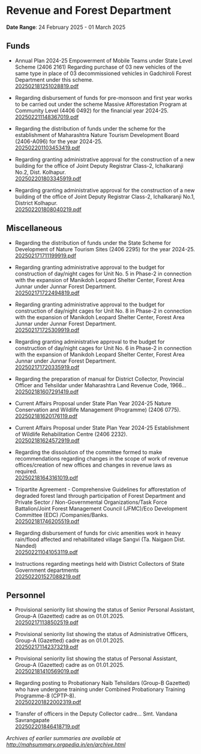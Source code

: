 # Revenue and Forest Department

**Date Range**: 24 February 2025 - 01 March 2025


## Funds
- Annual Plan 2024-25 Empowerment of Mobile Teams under State Level Scheme (2406 2161) Regarding purchase of 03 new vehicles of the same type in place of 03 decommissioned vehicles in Gadchiroli Forest Department under this scheme.\
  [202502181251028819.pdf](https://gr.maharashtra.gov.in/Site/Upload/Government%20Resolutions/English/202502181251028819.pdf)

- Regarding disbursement of funds for pre-monsoon and first year works to be carried out under the scheme Massive Afforestation Program at Community Level (4406 0492) for the financial year 2024-25.\
  [202502211148367019.pdf](https://gr.maharashtra.gov.in/Site/Upload/Government%20Resolutions/English/202502211148367019.pdf)

- Regarding the distribution of funds under the scheme for the establishment of Maharashtra Nature Tourism Development Board (2406-A096) for the year 2024-25.\
  [202502201103453419.pdf](https://gr.maharashtra.gov.in/Site/Upload/Government%20Resolutions/English/202502201103453419.pdf)

- Regarding granting administrative approval for the construction of a new building for the office of Joint Deputy Registrar Class-2, Ichalkaranji No.2, Dist. Kolhapur.\
  [202502201803345919.pdf](https://gr.maharashtra.gov.in/Site/Upload/Government%20Resolutions/English/202502201803345919.pdf)

- Regarding granting administrative approval for the construction of a new building of the office of Joint Deputy Registrar Class-2, Ichalkaranji No.1, District Kolhapur.\
  [202502201808040219.pdf](https://gr.maharashtra.gov.in/Site/Upload/Government%20Resolutions/English/202502201808040219.pdf)

## Miscellaneous
- Regarding the distribution of funds under the State Scheme for Development of Nature Tourism Sites (2406 2295) for the year 2024-25.\
  [202502171711199919.pdf](https://gr.maharashtra.gov.in/Site/Upload/Government%20Resolutions/English/202502171711199919.pdf)

- Regarding granting administrative approval to the budget for construction of day/night cages for Unit No. 5 in Phase-2 in connection with the expansion of Manikdoh Leopard Shelter Center, Forest Area Junnar under Junnar Forest Department.\
  [202502171722494819.pdf](https://gr.maharashtra.gov.in/Site/Upload/Government%20Resolutions/English/202502171722494819.pdf)

- Regarding granting administrative approval to the budget for construction of day/night cages for Unit No. 8 in Phase-2 in connection with the expansion of Manikdoh Leopard Shelter Center, Forest Area Junnar under Junnar Forest Department.\
  [202502171725309919.pdf](https://gr.maharashtra.gov.in/Site/Upload/Government%20Resolutions/English/202502171725309919.pdf)

- Regarding granting administrative approval to the budget for construction of day/night cages for Unit No. 6 in Phase-2 in connection with the expansion of Manikdoh Leopard Shelter Center, Forest Area Junnar under Junnar Forest Department.\
  [202502171720335919.pdf](https://gr.maharashtra.gov.in/Site/Upload/Government%20Resolutions/English/202502171720335919....pdf)

- Regarding the preparation of manual for District Collector, Provincial Officer and Tehsildar under Maharashtra Land Revenue Code, 1966...\
  [202502181607291419.pdf](https://gr.maharashtra.gov.in/Site/Upload/Government%20Resolutions/English/202502181607291419.pdf)

- Current Affairs Proposal under State Plan Year 2024-25 Nature Conservation and Wildlife Management (Programme) (2406 0775).\
  [202502181620176119.pdf](https://gr.maharashtra.gov.in/Site/Upload/Government%20Resolutions/English/202502181620176119.pdf)

- Current Affairs Proposal under State Plan Year 2024-25 Establishment of Wildlife Rehabilitation Centre (2406 2232).\
  [202502181624572919.pdf](https://gr.maharashtra.gov.in/Site/Upload/Government%20Resolutions/English/202502181624572919.pdf)

- Regarding the dissolution of the committee formed to make recommendations regarding changes in the scope of work of revenue offices/creation of new offices and changes in revenue laws as required.\
  [202502181643161019.pdf](https://gr.maharashtra.gov.in/Site/Upload/Government%20Resolutions/English/202502181643161019.pdf)

- Tripartite Agreement - Comprehensive Guidelines for afforestation of degraded forest land through participation of Forest Department and Private Sector / Non-Governmental Organizations/Task Force Battalion/Joint Forest Management Council (JFMC)/Eco Development Committee (EDC) /Companies/Banks.\
  [202502181746205519.pdf](https://gr.maharashtra.gov.in/Site/Upload/Government%20Resolutions/English/202502181746205519.pdf)

- Regarding disbursement of funds for civic amenities work in heavy rain/flood affected and rehabilitated village Sangvi (Ta. Naigaon Dist. Nanded)\
  [202502211041053119.pdf](https://gr.maharashtra.gov.in/Site/Upload/Government%20Resolutions/English/202502211041053119.pdf)

- Instructions regarding meetings held with District Collectors of State Government departments\
  [202502201527088219.pdf](https://gr.maharashtra.gov.in/Site/Upload/Government%20Resolutions/English/202502201527088219.pdf)

## Personnel
- Provisional seniority list showing the status of Senior Personal Assistant, Group-A (Gazetted) cadre as on 01.01.2025.\
  [202502171138502519.pdf](https://gr.maharashtra.gov.in/Site/Upload/Government%20Resolutions/English/202502171138502519.pdf)

- Provisional seniority list showing the status of Administrative Officers, Group-A (Gazetted) cadre as on 01.01.2025.\
  [202502171142373219.pdf](https://gr.maharashtra.gov.in/Site/Upload/Government%20Resolutions/English/202502171142373219.pdf)

- Provisional seniority list showing the status of Personal Assistant, Group-A (Gazetted) cadre as on 01.01.2025.\
  [202502181410569019.pdf](https://gr.maharashtra.gov.in/Site/Upload/Government%20Resolutions/English/202502181410569019.pdf)

- Regarding posting to Probationary Naib Tehsildars (Group-B Gazetted) who have undergone training under Combined Probationary Training Programme-8 (CPTP-8).\
  [202502201822002319.pdf](https://gr.maharashtra.gov.in/Site/Upload/Government%20Resolutions/English/202502201822002319.pdf)

- Transfer of officers in the Deputy Collector cadre... Smt. Vandana Savrangapate\
  [202502201846418719.pdf](https://gr.maharashtra.gov.in/Site/Upload/Government%20Resolutions/English/202502201846418719.pdf)


*Archives of earlier summaries are available at http://mahsummary.orgpedia.in/en/archive.html*